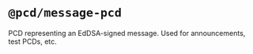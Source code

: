 # `@pcd/message-pcd`

PCD representing an EdDSA-signed message. Used for announcements, test PCDs, etc.
